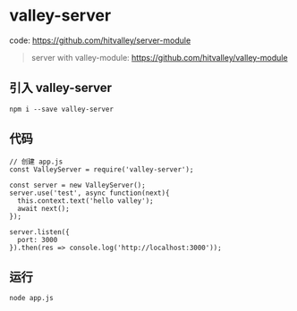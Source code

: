 # valley-server

code: https://github.com/hitvalley/server-module

> server with valley-module: https://github.com/hitvalley/valley-module

## 引入 valley-server

```
npm i --save valley-server
```

## 代码

```
// 创建 app.js
const ValleyServer = require('valley-server');

const server = new ValleyServer();
server.use('test', async function(next){
  this.context.text('hello valley');
  await next();
});

server.listen({
  port: 3000
}).then(res => console.log('http://localhost:3000'));
```

## 运行

```
node app.js
```
